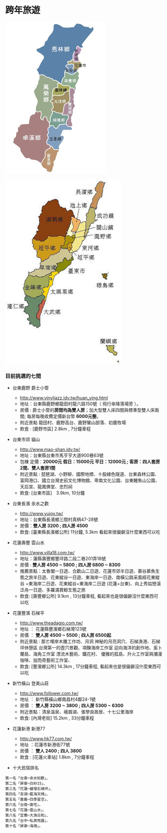 # 跨年旅遊

![](./images/0/1045192322.jpg)

![](./images/0/map3.jpg)

### 目前挑選的七間
- 台東鹿野 爵士小管
    - http://www.vinyljazz.idv.tw/huan_ying.html
    - 地址：台東縣鹿野鄉龍田村龍六路150號（ 飛行傘降落場旁 ）。
    - 房價 : 爵士小管的**房間均為雙人房**；加大型雙人床四間與標準型雙人床兩間;  每房每晚收費定價新台幣 **6000元整**。
    - 附近景點 龍田村、鹿野高台、鹿野鸞山部落、初鹿牧場
    - 飲食 : [鹿野市區] 2.8km , 7分鐘車程
- 台東市郊 貓山
    - http://www.mao-shan.idv.tw/
    - 地址：台東縣台東市馬亨亨大道900巷63號
    - 包棟  定價：**20000元  假日：15000元  平日：12000元 ; 客房：四人套房2間、雙人套房1間**
    - 附近景點 : 琵琶湖、小野柳、國際地標、十股綠色隧道、台東森林公園、富岡港口、國立台灣史前文化博物館、卑南文化公園、台東鯉魚山公園、天后宮、龍鳳佛堂、忠烈祠
    - 飲食: [台東市區]　3.9km, 10分鐘
- 台東長濱 余水之歡
    - http://www.yujoy.tw/
    - 地址：台東縣長濱鄉三間村真柄47-28號
    - 房價：**雙人房 3200 ; 四人房 4500**
    - 飲食: [臺東縣長濱鄉公所] 11分鐘, 5.3km 看起來很偏僻沒什麼東西可以吃
- 花蓮壽豐 雲山水
    - http://www.villa18.com.tw/
    - 地址：蓮縣壽豐鄉豐坪路二段二巷201弄18號
    - 房價 : **雙人房 4500 ~ 5800 ; 四人房 6800 ~ 8300**
    - 推薦景點：太魯閣一日遊、合歡山二日遊、花蓮市郊半日遊、慕谷慕魚生態之旅半日遊、花東縱谷一日遊、東海岸一日遊、南橫公路采風經花東縱谷
+東海岸二日遊、花東縱谷+東海岸二日遊
(花蓮+台東)、向上秀姑巒溪泛舟一日遊、多羅滿賞鯨生態之旅
    - 飲食: [壽豐鄉公所] 9.1km , 13分鐘車程, 看起來也是很偏僻沒什麼東西可以吃
- 花蓮豐濱 石梯平
    - http://www.theadagio.com.tw/
    - 地址 ： 花蓮縣豐濱鄉石梯灣123號
    - 房價 ： **雙人房 4500 ~ 5500 ; 四人房 6500起**
    - 附近景點 : 那ㄜ哩岸木雕工作坊、月洞 神秘的月亮洞穴、石梯漁港、石梯坪休憩區 台灣第一的壺穴景觀、項鍊海岸工作室 迎向海洋的創作地、奚卜蘭島、海角工作室 漂流木藝術、鐵花村、 優雅的孤島、升火工作室與瀰漫咖啡、拙而奇藝術工作室、
    - 飲食: [豐濱鄉公所] 14.3km , 17分鐘車程, 看起來也是很偏僻沒什麼東西可以吃
- 新竹橫山 登美山莊
    - http://www.follower.com.tw/
    - 地址 ： 新竹縣橫山鄉南昌村4鄰24-1號
    - 房價 ： **雙人房 3200 ~ 3800 ; 四人房 5300 ~ 6300**
    - 附近景點：清泉溫泉、峨眉湖、張學良故居、十七公里海岸
    - 飲食: [內灣老街] 15.2km , 33分鐘車程
- 花蓮新港  新港77
    - http://www.hk77.com.tw/
    - 地址 ：花蓮市新港街77號
    - 房價 ： **雙人 2400 ; 四人 3800**
    - 飲食 : [花蓮火車站] 1.8km , 7分鐘車程




- 十大民宿排名

```
第一名「台東─余水知歡」、
第二名「屏東─白砂15」、
第三名「花蓮─緩慢石梯坪」、
第四名「澎湖─藍海天晴」、
第五名「嘉義─四季星空」、
第六名「台南─謝宅」、
第七名「花蓮─雲山水」、
第八名「宜蘭─大漁日和」、
第九名「台中─私房雨露」、
第十名「屏東─海境」。
```
